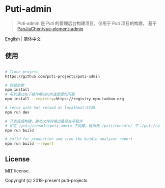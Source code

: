# Puti-admin

> Puti-admin 是 Puti 的管理后台构建项目，仅用于 Puti 项目的构建。
> 基于 [PanJiaChen/vue-element-admin](https://github.com/PanJiaChen/vue-element-admin)

[English](./README.md) | 简体中文

## 使用

``` bash

# Clone project
https://github.com/puti-projects/puti-admin

# 安装依赖
npm install
# 可以通过如下操作解决npm速度慢的问题
npm install --registry=https://registry.npm.taobao.org

# serve with hot reload at localhost:9528
npm run dev

# 开发完后构建，静态文件的输出路径在项目外
# 如在 /puti/console/puti-admin 下构建，输出到 /puti/console/ 下；/puti/console/ 为 Puti 的后台默认入口
npm run build

# build for production and view the bundle analyzer report
npm run build --report
```

## License
[MIT](https://github.com/puti-projects/puti-admin/blob/master/LICENSE) license.

Copyright (c) 2018-present puti-projects
